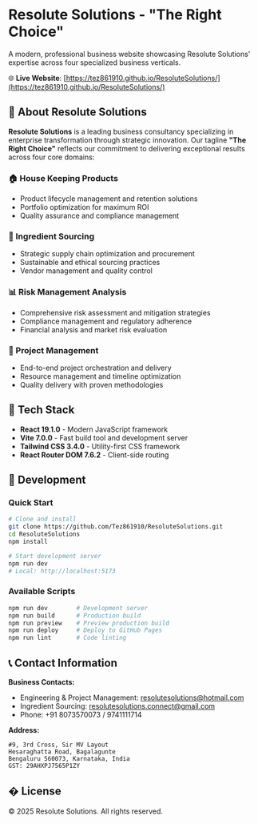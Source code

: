 # Resolute Solutions - "The Right Choice"

A modern, professional business website showcasing Resolute Solutions' expertise across four specialized business verticals.

🌐 **Live Website**: [https://tez861910.github.io/ResoluteSolutions/](https://tez861910.github.io/ResoluteSolutions/)

## 🏢 About Resolute Solutions

**Resolute Solutions** is a leading business consultancy specializing in enterprise transformation through strategic innovation. Our tagline **"The Right Choice"** reflects our commitment to delivering exceptional results across four core domains:

### 🏠 House Keeping Products
- Product lifecycle management and retention solutions
- Portfolio optimization for maximum ROI
- Quality assurance and compliance management

### 🌾 Ingredient Sourcing
- Strategic supply chain optimization and procurement
- Sustainable and ethical sourcing practices
- Vendor management and quality control

### 📊 Risk Management Analysis
- Comprehensive risk assessment and mitigation strategies
- Compliance management and regulatory adherence
- Financial analysis and market risk evaluation

### 🎯 Project Management
- End-to-end project orchestration and delivery
- Resource management and timeline optimization
- Quality delivery with proven methodologies

## 🚀 Tech Stack

- **React 19.1.0** - Modern JavaScript framework
- **Vite 7.0.0** - Fast build tool and development server
- **Tailwind CSS 3.4.0** - Utility-first CSS framework
- **React Router DOM 7.6.2** - Client-side routing

## 🔧 Development

### Quick Start

```bash
# Clone and install
git clone https://github.com/Tez861910/ResoluteSolutions.git
cd ResoluteSolutions
npm install

# Start development server
npm run dev
# Local: http://localhost:5173
```

### Available Scripts

```bash
npm run dev        # Development server
npm run build      # Production build
npm run preview    # Preview production build
npm run deploy     # Deploy to GitHub Pages
npm run lint       # Code linting
```

## 📞 Contact Information

**Business Contacts:**
- Engineering & Project Management: resolutesolutions@hotmail.com
- Ingredient Sourcing: resolutesolutions.connect@gmail.com
- Phone: +91 8073570073 / 9741111714

**Address:**
```
#9, 3rd Cross, Sir MV Layout
Hesaraghatta Road, Bagalagunte
Bengaluru 560073, Karnataka, India
GST: 29AHXPJ7565P1ZY
```

## � License

© 2025 Resolute Solutions. All rights reserved.
